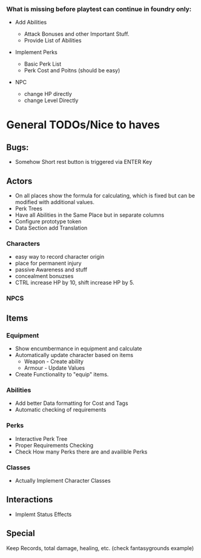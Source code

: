 ### What is missing before playtest can continue in foundry only:

- Add Abilities
  - Attack Bonuses and other Important Stuff.
  - Provide List of Abilities
- Implement Perks
  - Basic Perk List
  - Perk Cost and Poitns (should be easy)

- NPC
  - change HP directly
  - change Level Directly

# General TODOs/Nice to haves

## Bugs:

- Somehow Short rest button is triggered via ENTER Key

## Actors
- On all places show the formula for calculating, which is fixed but can be modified with additional values.
- Perk Trees
- Have all Abilities in the Same Place but in separate columns 
- Configure prototype token
- Data Section add Translation 

### Characters

- easy way to record character origin
- place for permanent injury
- passive Awareness and stuff
- concealment bonuzses
- CTRL increase HP by 10, shift increase HP by 5.

### NPCS

## Items

### Equipment

- Show encumbermance in equipment and calculate
- Automatically update character based on items
  - Weapon - Create ability
  - Armour - Update Values
- Create Functionality to "equip" items.

### Abilities

- Add better Data formatting for Cost and Tags
- Automatic checking of requirements

### Perks

- Interactive Perk Tree
- Proper Requirements Checking
- Check How many Perks there are and availible Perks

### Classes

- Actually Implement Character Classes

## Interactions

- Implemt Status Effects

## Special

Keep Records, total damage, healing, etc. (check fantasygrounds example)